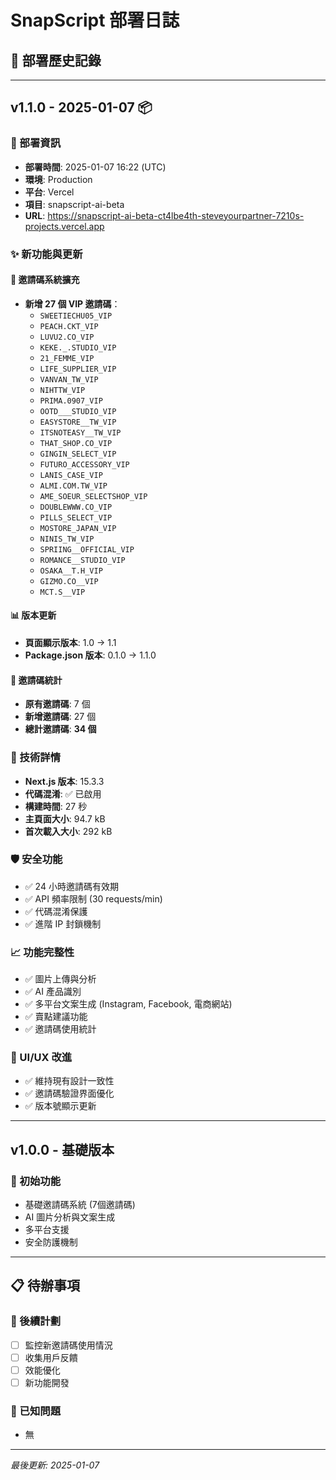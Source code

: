 # SnapScript 部署日誌

## 📝 部署歷史記錄

---

## v1.1.0 - 2025-01-07 📦

### 🚀 部署資訊
- **部署時間**: 2025-01-07 16:22 (UTC)
- **環境**: Production
- **平台**: Vercel
- **項目**: snapscript-ai-beta
- **URL**: https://snapscript-ai-beta-ct4lbe4th-steveyourpartner-7210s-projects.vercel.app

### ✨ 新功能與更新

#### 🎫 邀請碼系統擴充
- **新增 27 個 VIP 邀請碼**：
  - `SWEETIECHU05_VIP`
  - `PEACH.CKT_VIP`
  - `LUVU2.CO_VIP`
  - `KEKE._.STUDIO_VIP`
  - `21_FEMME_VIP`
  - `LIFE_SUPPLIER_VIP`
  - `VANVAN_TW_VIP`
  - `NIHTTW_VIP`
  - `PRIMA.0907_VIP`
  - `OOTD___STUDIO_VIP`
  - `EASYSTORE__TW_VIP`
  - `ITSNOTEASY__TW_VIP`
  - `THAT_SHOP.CO_VIP`
  - `GINGIN_SELECT_VIP`
  - `FUTURO_ACCESSORY_VIP`
  - `LANIS_CASE_VIP`
  - `ALMI.COM.TW_VIP`
  - `AME_SOEUR_SELECTSHOP_VIP`
  - `DOUBLEWWW.CO_VIP`
  - `PILLS_SELECT_VIP`
  - `MOSTORE_JAPAN_VIP`
  - `NINIS_TW_VIP`
  - `SPRIING__OFFICIAL_VIP`
  - `ROMANCE__STUDIO_VIP`
  - `OSAKA__T.H_VIP`
  - `GIZMO.CO__VIP`
  - `MCT.S__VIP`

#### 📊 版本更新
- **頁面顯示版本**: 1.0 → 1.1
- **Package.json 版本**: 0.1.0 → 1.1.0

#### 🎯 邀請碼統計
- **原有邀請碼**: 7 個
- **新增邀請碼**: 27 個
- **總計邀請碼**: **34 個**

### 🔧 技術詳情
- **Next.js 版本**: 15.3.3
- **代碼混淆**: ✅ 已啟用
- **構建時間**: 27 秒
- **主頁面大小**: 94.7 kB
- **首次載入大小**: 292 kB

### 🛡️ 安全功能
- ✅ 24 小時邀請碼有效期
- ✅ API 頻率限制 (30 requests/min)
- ✅ 代碼混淆保護
- ✅ 進階 IP 封鎖機制

### 📈 功能完整性
- ✅ 圖片上傳與分析
- ✅ AI 產品識別
- ✅ 多平台文案生成 (Instagram, Facebook, 電商網站)
- ✅ 賣點建議功能
- ✅ 邀請碼使用統計

### 🎨 UI/UX 改進
- ✅ 維持現有設計一致性
- ✅ 邀請碼驗證界面優化
- ✅ 版本號顯示更新

---

## v1.0.0 - 基礎版本

### 🚀 初始功能
- 基礎邀請碼系統 (7個邀請碼)
- AI 圖片分析與文案生成
- 多平台支援
- 安全防護機制

---

## 📋 待辦事項

### 🔄 後續計劃
- [ ] 監控新邀請碼使用情況
- [ ] 收集用戶反饋
- [ ] 效能優化
- [ ] 新功能開發

### 🐛 已知問題
- 無

---

*最後更新: 2025-01-07* 